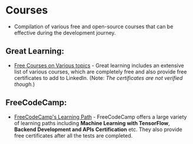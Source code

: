 # Courses
- Compilation of various free and open-source courses that can be effective during the development journey.

## Great Learning:
- [Free Courses on Various topics](https://www.mygreatlearning.com/academy/search) - Great learning includes an extensive list of various courses, which are completely free and also provide free certificates to add to LinkedIn. (Note: *The certificates are not verified though.*)

## FreeCodeCamp:
- [FreeCodeCamp's Learning Path](https://www.freecodecamp.org/learn) - FreeCodeCamp offers a large variety of learning paths including **Machine Learning with TensorFlow**, **Backend Development and APIs Certification** etc. They also provide free certificates after all the tests are completed.
  
